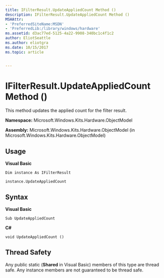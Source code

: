 ```yaml
---
title: IFilterResult.UpdateAppliedCount Method ()
description: IFilterResult.UpdateAppliedCount Method ()
MSHAttr:
- 'PreferredSiteName:MSDN'
- 'PreferredLib:/library/windows/hardware'
ms.assetid: d3ac77ed-5125-4a22-9908-340bc1c4f1c2
author: EliotSeattle
ms.author: eliotgra
ms.date: 10/15/2017
ms.topic: article


---
```


# IFilterResult.UpdateAppliedCount Method ()


This method updates the applied count for the filter result.

**Namespace:** Microsoft.Windows.Kits.Hardware.ObjectModel

**Assembly:** Microsoft.Windows.Kits.Hardware.ObjectModel (in Microsoft.Windows.Kits.Hardware.ObjectModel)

## <span id="Usage"></span><span id="usage"></span><span id="USAGE"></span>Usage


**Visual Basic**

`Dim instance As IFilterResult`

`instance.UpdateAppliedCount`

## <span id="Syntax"></span><span id="syntax"></span><span id="SYNTAX"></span>Syntax


**Visual Basic**

`Sub UpdateAppliedCount`

**C#**

`void UpdateAppliedCount ()`

## <span id="Thread_Safety"></span><span id="thread_safety"></span><span id="THREAD_SAFETY"></span>Thread Safety


Any public static (**Shared** in Visual Basic) members of this type are thread safe. Any instance members are not guaranteed to be thread safe.

 

 






